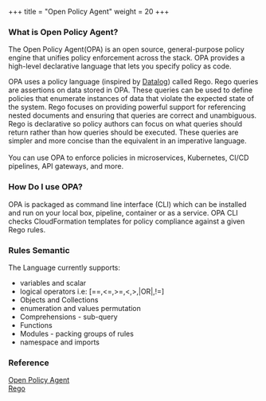 +++
title = "Open Policy Agent"
weight = 20
+++

### What is Open Policy Agent?
The Open Policy Agent(OPA) is an open source, general-purpose policy engine that unifies policy enforcement across the stack. OPA provides a high-level declarative language that lets you specify policy as code.

OPA uses a policy language (inspired by [Datalog](https://en.wikipedia.org/wiki/Datalog)) called Rego. Rego queries are assertions on data stored in OPA. These queries can be used to define policies that enumerate instances of data that violate the expected state of the system.
Rego focuses on providing powerful support for referencing nested documents and ensuring that queries are correct and unambiguous.
Rego is declarative so policy authors can focus on what queries should return rather than how queries should be executed. These queries are simpler and more concise than the equivalent in an imperative language.
<br><br>
You can use OPA to enforce policies in microservices, Kubernetes, CI/CD pipelines, API gateways, and more.

### How Do I use OPA?
OPA is packaged as command line interface (CLI) which can be installed and run on your local box, pipeline, container or as a service.
OPA CLI checks CloudFormation templates for policy compliance against a given Rego rules.

### Rules Semantic
The Language currently supports:
* variables and scalar
* logical operators i.e:  [==,<=,>=,<,>,|OR|,!=]
* Objects and Collections
* enumeration and values permutation
* Comprehensions - sub-query
* Functions
* Modules - packing groups of rules
* namespace and imports

### Reference
[Open Policy Agent](https://www.openpolicyagent.org/docs/latest/)<br>
[Rego](https://www.openpolicyagent.org/docs/latest/policy-language/) 